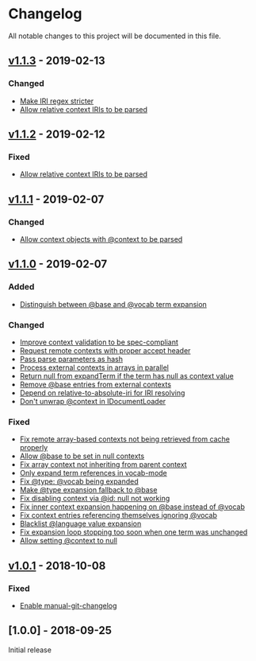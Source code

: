# Changelog
All notable changes to this project will be documented in this file.

<a name="v1.1.3"></a>
## [v1.1.3](https://github.com/rubensworks/jsonld-context-parser.js/compare/v1.1.1...v1.1.3) - 2019-02-13

### Changed
* [Make IRI regex stricter](https://github.com/rubensworks/jsonld-context-parser.js/commit/253986cab9488bcfabdeb53f43353a1170123335)
* [Allow relative context IRIs to be parsed](https://github.com/rubensworks/jsonld-context-parser.js/commit/5754b4b388f7b25f4832c3812d63ff3385ab42ad)

<a name="v1.1.2"></a>
## [v1.1.2](https://github.com/rubensworks/jsonld-context-parser.js/compare/v1.1.1...v1.1.2) - 2019-02-12

### Fixed
* [Allow relative context IRIs to be parsed](https://github.com/rubensworks/jsonld-context-parser.js/commit/5ec027de3d3e06f8c70ed0928f750b917becb975)

<a name="v1.1.1"></a>
## [v1.1.1](https://github.com/rubensworks/jsonld-context-parser.js/compare/v1.1.0...v1.1.1) - 2019-02-07

### Changed
* [Allow context objects with @context to be parsed](https://github.com/rubensworks/jsonld-context-parser.js/commit/02f70ab76d203899be02931df194cb2aefb32ed7)

<a name="v1.1.0"></a>
## [v1.1.0](https://github.com/rubensworks/jsonld-context-parser.js/compare/v1.0.1...v1.1.0) - 2019-02-07

### Added
* [Distinguish between @base and @vocab term expansion](https://github.com/rubensworks/jsonld-context-parser.js/commit/acec95004c0ba93ea547e9af5fd6723d7424abc5)

### Changed
* [Improve context validation to be spec-compliant](https://github.com/rubensworks/jsonld-context-parser.js/commit/c0a7716cb50b8d1933f10bcc7c904606b064b72e)
* [Request remote contexts with proper accept header](https://github.com/rubensworks/jsonld-context-parser.js/commit/2ea1863a428652b93e1545b8d733aca9748235a7)
* [Pass parse parameters as hash](https://github.com/rubensworks/jsonld-context-parser.js/commit/dc51cf146236f39de491bfe4aa4ba78fb190a282)
* [Process external contexts in arrays in parallel](https://github.com/rubensworks/jsonld-context-parser.js/commit/483050a55e438e81c91984102de7ef03e5a1a00a)
* [Return null from expandTerm if the term has null as context value](https://github.com/rubensworks/jsonld-context-parser.js/commit/eab3530f3ba37f67ad7dba8d24ebef4799ba0630)
* [Remove @base entries from external contexts](https://github.com/rubensworks/jsonld-context-parser.js/commit/b737cbee4ceb610c57d9f26b9bf9671b9b7bbdc9)
* [Depend on relative-to-absolute-iri for IRI resolving](https://github.com/rubensworks/jsonld-context-parser.js/commit/18cc011cdbbd3956d8319a01ce44c991cefc5e00)
* [Don't unwrap @context in IDocumentLoader](https://github.com/rubensworks/jsonld-context-parser.js/commit/4f501447beb72f24e1c390e5315850860061fcca)

### Fixed
* [Fix remote array-based contexts not being retrieved from cache properly](https://github.com/rubensworks/jsonld-context-parser.js/commit/52fdc39f808ed2ce6b5c5f18a6fe5b48035310a6)
* [Allow @base to be set in null contexts](https://github.com/rubensworks/jsonld-context-parser.js/commit/f64b08cba61b02d89e6b1d13d6d58b5ce90c086b)
* [Fix array context not inheriting from parent context](https://github.com/rubensworks/jsonld-context-parser.js/commit/fe387bbe19c66608bab6dd6f57eb057808e773c1)
* [Only expand term references in vocab-mode](https://github.com/rubensworks/jsonld-context-parser.js/commit/858aa60386d86d0a76d8f68876f87b4f5d732e54)
* [Fix @type: @vocab being expanded](https://github.com/rubensworks/jsonld-context-parser.js/commit/96e9a1eda4916d00a66743d0a04da5a087fe5790)
* [Make @type expansion fallback to @base](https://github.com/rubensworks/jsonld-context-parser.js/commit/05880ff9f85f986101a2bedae5f88479e19a7efe)
* [Fix disabling context via @id: null not working](https://github.com/rubensworks/jsonld-context-parser.js/commit/6b1a609d58d0fafec58885c75a6ba4b5efc6c456)
* [Fix inner context expansion happening on @base instead of @vocab](https://github.com/rubensworks/jsonld-context-parser.js/commit/ab526933cb006721d02b35a4a88c8224b4b60991)
* [Fix context entries referencing themselves ignoring @vocab](https://github.com/rubensworks/jsonld-context-parser.js/commit/1a8ac8a679b6053b4d2be9e159d7cb2be2de584c)
* [Blacklist @language value expansion](https://github.com/rubensworks/jsonld-context-parser.js/commit/885f44f1964b17266d1330e15162de0efd452b79)
* [Fix expansion loop stopping too soon when one term was unchanged](https://github.com/rubensworks/jsonld-context-parser.js/commit/65ac1b421037e632562c0117c77fb4bd5b091ab5)
* [Allow setting @context to null](https://github.com/rubensworks/jsonld-context-parser.js/commit/c4ea704be84841f127fa854932b7bfc505880add)

<a name="v1.0.1"></a>
## [v1.0.1](https://github.com/rubensworks/jsonld-context-parser.js/compare/v1.0.0...v1.0.1) - 2018-10-08

### Fixed
* [Enable manual-git-changelog](https://github.com/rubensworks/jsonld-context-parser.js/commit/53a48cf6fc8a3e0e5ce87efeaad4b018943648c4)

<a name="1.0.0"></a>
## [1.0.0] - 2018-09-25
Initial release
